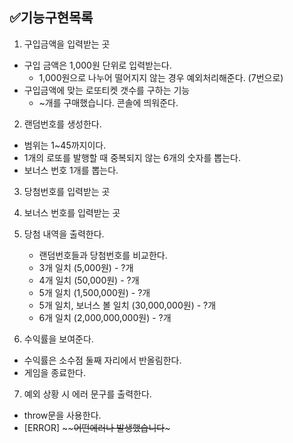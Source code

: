 ## ✅기능구현목록
1. 구입금액을 입력받는 곳
  - 구입 금액은 1,000원 단위로 입력받는다.
    - 1,000원으로 나누어 떨어지지 않는 경우 예외처리해준다. (7번으로)
  - 구입금액에 맞는 로또티켓 갯수를 구하는 기능
    - ~개를 구매했습니다. 콘솔에 띄워준다.

2. 랜덤번호를 생성한다.
  - 범위는 1~45까지이다.
  - 1개의 로또를 발행할 때 중복되지 않는 6개의 숫자를 뽑는다.
  - 보너스 번호 1개를 뽑는다.
  
3. 당첨번호를 입력받는 곳


4. 보너스 번호를 입력받는 곳

5. 당첨 내역을 출력한다.
   - 랜덤번호들과 당첨번호를 비교한다.
    - 3개 일치 (5,000원) - ?개
    - 4개 일치 (50,000원) - ?개
    - 5개 일치 (1,500,000원) - ?개
    - 5개 일치, 보너스 볼 일치 (30,000,000원) - ?개
    - 6개 일치 (2,000,000,000원) - ?개

6. 수익률을 보여준다.
  - 수익률은 소수점 둘째 자리에서 반올림한다.
  - 게임을 종료한다.

7. 예외 상황 시 에러 문구를 출력한다.
  - throw문을 사용한다.
  - [ERROR] ~~~~어떤에러나 발생했습니다~~~

